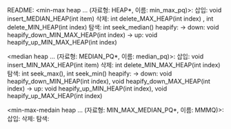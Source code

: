 README:
<min-max heap ... (자료형: HEAP*, 이름: min_max_pq)>:
삽입: void insert_MEDIAN_HEAP(int item)
삭제: int delete_MAX_HEAP(int index) , int delete_MIN_HEAP(int index)
탐색: int seek_median()
heapify: 
-> down: void heapify_down_MIN_MAX_HEAP(int index) 
-> up: void heapify_up_MIN_MAX_HEAP(int index)

<median heap ... (자료형: MEDIAN_PQ*, 이름: median_pq)>:
삽입: void insert_MIN_MAX_HEAP(int item)
삭제: int delete_MIN_MAX_HEAP(int index)
탐색: int seek_max(), int seek_min()
heapify: 
-> down: void heapify_down_MIN_HEAP(int index), void heapify_down_MAX_HEAP(int index)
-> up: void heapify_up_MIN_HEAP(int index), void heapify_up_MAX_HEAP(int index)

<min-max-medain heap ... (자료형: MIN_MAX_MEDIAN_PQ*, 이름: MMMQ)>:
삽입:
삭제:
탐색:

